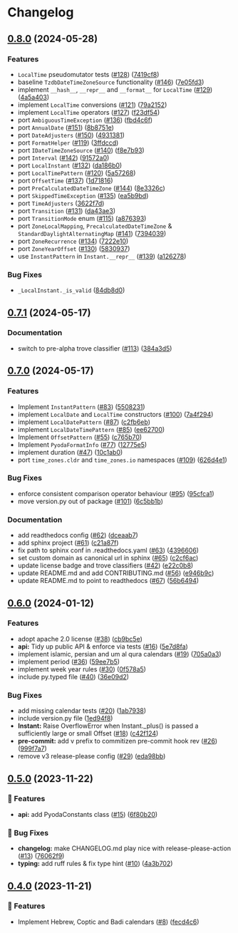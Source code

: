 # Changelog

## [0.8.0](https://github.com/chrisimcevoy/pyoda-time/compare/v0.7.1...v0.8.0) (2024-05-28)


### Features

* `LocalTime` pseudomutator tests ([#128](https://github.com/chrisimcevoy/pyoda-time/issues/128)) ([7419cf8](https://github.com/chrisimcevoy/pyoda-time/commit/7419cf8a49daae7484cd7c0d043577595acc14bf))
* baseline `TzdbDateTimeZoneSource` functionality ([#146](https://github.com/chrisimcevoy/pyoda-time/issues/146)) ([7e05fd3](https://github.com/chrisimcevoy/pyoda-time/commit/7e05fd3e2db29c1471ebff198760d78c6cb3e3f6))
* implement `__hash__`, `__repr__` and `__format__` for `LocalTime` ([#129](https://github.com/chrisimcevoy/pyoda-time/issues/129)) ([4a5a403](https://github.com/chrisimcevoy/pyoda-time/commit/4a5a403ddc0fad26beed8701b286e657604fdd40))
* implement `LocalTime` conversions ([#121](https://github.com/chrisimcevoy/pyoda-time/issues/121)) ([79a2152](https://github.com/chrisimcevoy/pyoda-time/commit/79a2152cd4d135a95df857301c95ad7e4e1c55f7))
* implement `LocalTime` operators ([#127](https://github.com/chrisimcevoy/pyoda-time/issues/127)) ([f23df54](https://github.com/chrisimcevoy/pyoda-time/commit/f23df54dc9da8e88940e63c20924e94eb4fc7f79))
* port `AmbiguousTimeException` ([#136](https://github.com/chrisimcevoy/pyoda-time/issues/136)) ([fbd4c6f](https://github.com/chrisimcevoy/pyoda-time/commit/fbd4c6f260bfb5f97dd9ec6f67269abb788edcc9))
* port `AnnualDate` ([#151](https://github.com/chrisimcevoy/pyoda-time/issues/151)) ([8b8751e](https://github.com/chrisimcevoy/pyoda-time/commit/8b8751eb7783ecf1db09ed02e372c7ba8cc55960))
* port `DateAdjusters` ([#150](https://github.com/chrisimcevoy/pyoda-time/issues/150)) ([4931381](https://github.com/chrisimcevoy/pyoda-time/commit/4931381ed0fd60af3c2741338b13b9cfba842099))
* port `FormatHelper` ([#119](https://github.com/chrisimcevoy/pyoda-time/issues/119)) ([3ffdccd](https://github.com/chrisimcevoy/pyoda-time/commit/3ffdccd7d93e75d899e88fb8ecc0398376688166))
* port `IDateTimeZoneSource` ([#140](https://github.com/chrisimcevoy/pyoda-time/issues/140)) ([f8e7b93](https://github.com/chrisimcevoy/pyoda-time/commit/f8e7b9381aa2a524bed889cfdb8c01798682ae2b))
* port `Interval` ([#142](https://github.com/chrisimcevoy/pyoda-time/issues/142)) ([91572a0](https://github.com/chrisimcevoy/pyoda-time/commit/91572a0ef6a7b35c27f140cdd80f491c14675664))
* port `LocalInstant` ([#132](https://github.com/chrisimcevoy/pyoda-time/issues/132)) ([da186b0](https://github.com/chrisimcevoy/pyoda-time/commit/da186b0d616bcdd3b8b6331048e70eae97c9efcc))
* port `LocalTimePattern` ([#120](https://github.com/chrisimcevoy/pyoda-time/issues/120)) ([5a57268](https://github.com/chrisimcevoy/pyoda-time/commit/5a5726808f2373dc38256deb92e503c9e4f40d35))
* port `OffsetTime` ([#137](https://github.com/chrisimcevoy/pyoda-time/issues/137)) ([1d71816](https://github.com/chrisimcevoy/pyoda-time/commit/1d718166a0ca8b4d666d5b6657cb091d65b84bbd))
* port `PreCalculatedDateTimeZone` ([#144](https://github.com/chrisimcevoy/pyoda-time/issues/144)) ([8e3326c](https://github.com/chrisimcevoy/pyoda-time/commit/8e3326c9805b70fca373a05fc80ca3346847ca2a))
* port `SkippedTimeException` ([#135](https://github.com/chrisimcevoy/pyoda-time/issues/135)) ([ea5b9bd](https://github.com/chrisimcevoy/pyoda-time/commit/ea5b9bdb0770f3c950d0ef0837a07e28bd2619dd))
* port `TimeAdjusters` ([3622f7d](https://github.com/chrisimcevoy/pyoda-time/commit/3622f7d3a16e2749e99f93793697415c59dfd7b6))
* port `Transition` ([#131](https://github.com/chrisimcevoy/pyoda-time/issues/131)) ([da43ae3](https://github.com/chrisimcevoy/pyoda-time/commit/da43ae31c339c055cda5add169409f850dcc34a9))
* port `TransitionMode` enum ([#115](https://github.com/chrisimcevoy/pyoda-time/issues/115)) ([a876393](https://github.com/chrisimcevoy/pyoda-time/commit/a8763933d50beddcb7dadf39f9d8f907de6de01b))
* port `ZoneLocalMapping`, `PrecalculatedDateTimeZone` & `StandardDaylightAlternatingMap` ([#141](https://github.com/chrisimcevoy/pyoda-time/issues/141)) ([7394039](https://github.com/chrisimcevoy/pyoda-time/commit/7394039743b424154dd6cb1cfc8bd77b720cc13c))
* port `ZoneRecurrence` ([#134](https://github.com/chrisimcevoy/pyoda-time/issues/134)) ([7222e10](https://github.com/chrisimcevoy/pyoda-time/commit/7222e106c7e446dbf6ea2a24b1aad58e6b313f05))
* port `ZoneYearOffset` ([#130](https://github.com/chrisimcevoy/pyoda-time/issues/130)) ([5830937](https://github.com/chrisimcevoy/pyoda-time/commit/5830937e3b16dfeb888f831fb39b7c9d72ce1353))
* use `InstantPattern` in `Instant.__repr__` ([#139](https://github.com/chrisimcevoy/pyoda-time/issues/139)) ([a126278](https://github.com/chrisimcevoy/pyoda-time/commit/a1262789c3d2b0f1217123684ceef29455217854))


### Bug Fixes

* `_LocalInstant._is_valid` ([84db8d0](https://github.com/chrisimcevoy/pyoda-time/commit/84db8d07c04fa7178e764ac0f06bce158dde3476))

## [0.7.1](https://github.com/chrisimcevoy/pyoda-time/compare/v0.7.0...v0.7.1) (2024-05-17)


### Documentation

* switch to pre-alpha trove classifier ([#113](https://github.com/chrisimcevoy/pyoda-time/issues/113)) ([384a3d5](https://github.com/chrisimcevoy/pyoda-time/commit/384a3d578838d8182e0f70a35796f06ec6eea819))

## [0.7.0](https://github.com/chrisimcevoy/pyoda-time/compare/v0.6.0...v0.7.0) (2024-05-17)


### Features

* Implement `InstantPattern` ([#83](https://github.com/chrisimcevoy/pyoda-time/issues/83)) ([5508231](https://github.com/chrisimcevoy/pyoda-time/commit/550823120d39434fab6537ab01ca36e047e39d5f))
* implement `LocalDate` and `LocalTime` constructors ([#100](https://github.com/chrisimcevoy/pyoda-time/issues/100)) ([7a4f294](https://github.com/chrisimcevoy/pyoda-time/commit/7a4f294e1a0ac9b0c17d4cccb0d2cd84239f4d90))
* implement `LocalDatePattern` ([#87](https://github.com/chrisimcevoy/pyoda-time/issues/87)) ([c2fb6eb](https://github.com/chrisimcevoy/pyoda-time/commit/c2fb6eb454bfb702238865eae51fe3da55b89daf))
* implement `LocalDateTimePattern` ([#85](https://github.com/chrisimcevoy/pyoda-time/issues/85)) ([ee62700](https://github.com/chrisimcevoy/pyoda-time/commit/ee627009ba51dc7a6484220194fe7bf0578fa685))
* Implement `OffsetPattern` ([#55](https://github.com/chrisimcevoy/pyoda-time/issues/55)) ([c765b70](https://github.com/chrisimcevoy/pyoda-time/commit/c765b70ead76a0620ff80ee7ef0fdab246f81b2d))
* Implement `PyodaFormatInfo` ([#77](https://github.com/chrisimcevoy/pyoda-time/issues/77)) ([12775e5](https://github.com/chrisimcevoy/pyoda-time/commit/12775e55029d2e683d9397605998e0e68bea273f))
* implement duration ([#47](https://github.com/chrisimcevoy/pyoda-time/issues/47)) ([10c1ab0](https://github.com/chrisimcevoy/pyoda-time/commit/10c1ab0c2ee330ccb1f1e2595bbba6f0a99bf757))
* port `time_zones.cldr` and `time_zones.io` namespaces ([#109](https://github.com/chrisimcevoy/pyoda-time/issues/109)) ([626d4e1](https://github.com/chrisimcevoy/pyoda-time/commit/626d4e131195bbb1297c03878ce609d03025ef31))


### Bug Fixes

* enforce consistent comparison operator behaviour ([#95](https://github.com/chrisimcevoy/pyoda-time/issues/95)) ([95cfca1](https://github.com/chrisimcevoy/pyoda-time/commit/95cfca197b7d68a6169b9fdd585fae204501a611))
* move version.py out of package ([#101](https://github.com/chrisimcevoy/pyoda-time/issues/101)) ([6c5bb1b](https://github.com/chrisimcevoy/pyoda-time/commit/6c5bb1be326c85702795949e756587035909ce90))


### Documentation

* add readthedocs config ([#62](https://github.com/chrisimcevoy/pyoda-time/issues/62)) ([dceaab7](https://github.com/chrisimcevoy/pyoda-time/commit/dceaab7a82bf7db6574acfd8ad3e0398423300d3))
* add sphinx project ([#61](https://github.com/chrisimcevoy/pyoda-time/issues/61)) ([c21a87f](https://github.com/chrisimcevoy/pyoda-time/commit/c21a87f695525596a2f90e9c3a985eafbe5579f0))
* fix path to sphinx conf in .readthedocs.yaml ([#63](https://github.com/chrisimcevoy/pyoda-time/issues/63)) ([4396606](https://github.com/chrisimcevoy/pyoda-time/commit/4396606cec2b6fe0d01c1c6ddbfd170d7991bd57))
* set custom domain as canonical url in sphinx ([#65](https://github.com/chrisimcevoy/pyoda-time/issues/65)) ([c2cf6ac](https://github.com/chrisimcevoy/pyoda-time/commit/c2cf6ac3e8f9f04656cafc537dfed03eeb1a6e9f))
* update license badge and trove classifiers ([#42](https://github.com/chrisimcevoy/pyoda-time/issues/42)) ([e22c0b8](https://github.com/chrisimcevoy/pyoda-time/commit/e22c0b846b201ec153f2db653d2d7e0a3fe7c7a9))
* update README.md and add CONTRIBUTING.md ([#56](https://github.com/chrisimcevoy/pyoda-time/issues/56)) ([e946b9c](https://github.com/chrisimcevoy/pyoda-time/commit/e946b9c2964e444fd3c43f35d94f4972f920ea8d))
* update README.md to point to readthedocs ([#67](https://github.com/chrisimcevoy/pyoda-time/issues/67)) ([56b6494](https://github.com/chrisimcevoy/pyoda-time/commit/56b6494444d8e3bb2d81f1e0176008edbfed40fc))

## [0.6.0](https://github.com/chrisimcevoy/pyoda-time/compare/0.5.0...v0.6.0) (2024-01-12)


### Features

* adopt apache 2.0 license ([#38](https://github.com/chrisimcevoy/pyoda-time/issues/38)) ([cb9bc5e](https://github.com/chrisimcevoy/pyoda-time/commit/cb9bc5eec23ebf3a0f91c3ecba5509dc6426e24e))
* **api:** Tidy up public API & enforce via tests ([#16](https://github.com/chrisimcevoy/pyoda-time/issues/16)) ([5e7d8fa](https://github.com/chrisimcevoy/pyoda-time/commit/5e7d8fa8a5578e328e2c10d044cd136c1610a7b6))
* implement islamic, persian and um al qura calendars ([#19](https://github.com/chrisimcevoy/pyoda-time/issues/19)) ([705a0a3](https://github.com/chrisimcevoy/pyoda-time/commit/705a0a39729e413b5e8e1b2b6da899a7eb6aad00))
* implement period ([#36](https://github.com/chrisimcevoy/pyoda-time/issues/36)) ([59ee7b5](https://github.com/chrisimcevoy/pyoda-time/commit/59ee7b5bdff028cdcd33c1e8fcf1ec105c718b59))
* implement week year rules ([#30](https://github.com/chrisimcevoy/pyoda-time/issues/30)) ([0f578a5](https://github.com/chrisimcevoy/pyoda-time/commit/0f578a5c592cfba27893f4d1e9108c9b0dece3dc))
* include py.typed file ([#40](https://github.com/chrisimcevoy/pyoda-time/issues/40)) ([36e09d2](https://github.com/chrisimcevoy/pyoda-time/commit/36e09d21d7a1c82f5516c8345be0a5f0e6696bd0))


### Bug Fixes

* add missing calendar tests ([#20](https://github.com/chrisimcevoy/pyoda-time/issues/20)) ([1ab7938](https://github.com/chrisimcevoy/pyoda-time/commit/1ab7938eaf037947361d0a47a9ab3b29aa7780e0))
* include version.py file ([1ed94f8](https://github.com/chrisimcevoy/pyoda-time/commit/1ed94f80321a87d0e229959ef21711d40d470465))
* **Instant:** Raise OverflowError when Instant._plus() is passed a sufficiently large or small Offset ([#18](https://github.com/chrisimcevoy/pyoda-time/issues/18)) ([c42f124](https://github.com/chrisimcevoy/pyoda-time/commit/c42f1240ee572fc2f7447a16fa5d125968d92c90))
* **pre-commit:** add v prefix to commitizen pre-commit hook rev ([#26](https://github.com/chrisimcevoy/pyoda-time/issues/26)) ([999f7a7](https://github.com/chrisimcevoy/pyoda-time/commit/999f7a78882767cceb06aeeb467d6e2790fbc851))
* remove v3 release-please config ([#29](https://github.com/chrisimcevoy/pyoda-time/issues/29)) ([eda98bb](https://github.com/chrisimcevoy/pyoda-time/commit/eda98bb2e348ea3ae72a3fafd877995259712fe0))

## [0.5.0](https://github.com/chrisimcevoy/pyoda-time/compare/0.4.0...0.5.0) (2023-11-22)


### 🚀 Features

* **api:** add PyodaConstants class ([#15](https://github.com/chrisimcevoy/pyoda-time/issues/15)) ([6f80b20](https://github.com/chrisimcevoy/pyoda-time/commit/6f80b20f848219333c97d6b1e2fc1968e975c94d))


### 🐛 Bug Fixes

* **changelog:** make CHANGELOG.md play nice with release-please-action ([#13](https://github.com/chrisimcevoy/pyoda-time/issues/13)) ([76062f9](https://github.com/chrisimcevoy/pyoda-time/commit/76062f967e4a2a771ae0055ddc72fbaa1664a72e))
* **typing:** add ruff rules & fix type hint ([#10](https://github.com/chrisimcevoy/pyoda-time/issues/10)) ([4a3b702](https://github.com/chrisimcevoy/pyoda-time/commit/4a3b7023cac85a6ff4cd7b9968c658d04119a9ce))

## [0.4.0](https://github.com/chrisimcevoy/pyoda-time/compare/0.3.0...0.4.0) (2023-11-21)

### 🚀 Features

* Implement Hebrew, Coptic and Badi calendars ([#8](https://github.com/chrisimcevoy/pyoda-time/issues/8)) ([fecd4c6](https://github.com/chrisimcevoy/pyoda-time/commit/fecd4c65ecf0cbb7ec1c0bd0cb8909a45c39cbef))
